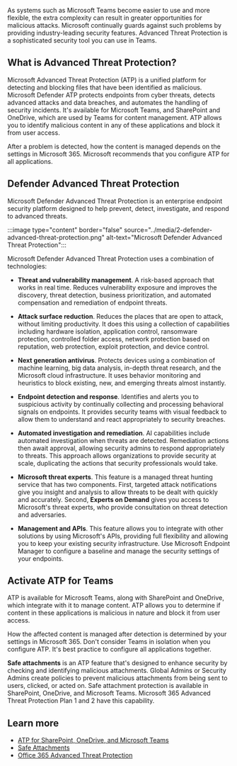 As systems such as Microsoft Teams become easier to use and more flexible, the extra complexity can result in greater opportunities for malicious attacks. Microsoft continually guards against such problems by providing industry-leading security features. Advanced Threat Protection is a sophisticated security tool you can use in Teams.

## What is Advanced Threat Protection?

Microsoft Advanced Threat Protection (ATP) is a unified platform for detecting and blocking files that have been identified as malicious. Microsoft Defender ATP protects endpoints from cyber threats, detects advanced attacks and data breaches, and automates the handling of security incidents. It's available for Microsoft Teams, and SharePoint and OneDrive, which are used by Teams for content management. ATP allows you to identify malicious content in any of these applications and block it from user access.

After a problem is detected, how the content is managed depends on the settings in Microsoft 365. Microsoft recommends that you configure ATP for all applications.

## Defender Advanced Threat Protection
Microsoft Defender Advanced Threat Protection is an enterprise endpoint security platform designed to help prevent, detect, investigate, and respond to advanced threats.

:::image type="content" border="false" source="../media/2-defender-advanced-threat-protection.png" alt-text="Microsoft Defender Advanced Threat Protection":::

Microsoft Defender Advanced Threat Protection uses a combination of technologies:

- **Threat and vulnerability management**. A risk-based approach that works in real time. Reduces vulnerability exposure and improves the discovery, threat detection, business prioritization, and automated compensation and remediation of endpoint threats.

- **Attack surface reduction**. Reduces the places that are open to attack, without limiting productivity. It does this using a collection of capabilities including hardware isolation, application control, ransomware protection, controlled folder access, network protection based on reputation, web protection, exploit protection, and device control.

- **Next generation antivirus**. Protects devices using a combination of machine learning, big data analysis, in-depth threat research, and the Microsoft cloud infrastructure. It uses behavior monitoring and heuristics to block existing, new, and emerging threats almost instantly.  

- **Endpoint detection and response**. Identifies and alerts you to suspicious activity by continually collecting and processing behavioral signals on endpoints. It provides security teams with visual feedback to allow them to understand and react appropriately to security breaches.

- **Automated investigation and remediation**. AI capabilities include automated investigation when threats are detected. Remediation actions then await approval, allowing security admins to respond appropriately to threats. This approach allows organizations to provide security at scale, duplicating the actions that security professionals would take.

- **Microsoft threat experts**. This feature is a managed threat hunting service that has two components. First, targeted attack notifications give you insight and analysis to allow threats to be dealt with quickly and accurately. Second, **Experts on Demand** gives you access to Microsoft's threat experts, who provide consultation on threat detection and adversaries.

- **Management and APIs**. This feature allows you to integrate with other solutions by using Microsoft's APIs, providing full flexibility and allowing you to keep your existing security infrastructure. Use Microsoft Endpoint Manager to configure a baseline and manage the security settings of your endpoints.

## Activate ATP for Teams

ATP is available for Microsoft Teams, along with SharePoint and OneDrive, which integrate with it to manage content. ATP allows you to determine if content in these applications is malicious in nature and block it from user access.

How the affected content is managed after detection is determined by your settings in Microsoft 365. Don't consider Teams in isolation when you configure ATP. It's best practice to configure all applications together.

**Safe attachments** is an ATP feature that's designed to enhance security by checking and identifying malicious attachments. Global Admins or Security Admins create policies to prevent malicious attachments from being sent to users, clicked, or acted on. Safe attachment protection is available in SharePoint, OneDrive, and Microsoft Teams. Microsoft 365 Advanced Threat Protection Plan 1 and 2 have this capability.  

## Learn more
- [ATP for SharePoint, OneDrive, and Microsoft Teams](https://docs.microsoft.com/microsoft-365/security/office-365-security/atp-for-spo-odb-and-teams?view=o365-worldwide)
- [Safe Attachments](https://docs.microsoft.com/microsoft-365/security/office-365-security/atp-safe-attachments?view=o365-worldwide)
- [Office 365 Advanced Threat Protection](https://docs.microsoft.com/microsoft-365/security/office-365-security/office-365-atp)
